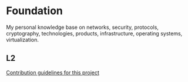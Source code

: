 # Foundation
My personal knowledge base on networks, security, protocols, cryptography, technologies, products, infrastructure, operating systems, virtualization.

## L2
[Contribution guidelines for this project](ethernet.md)